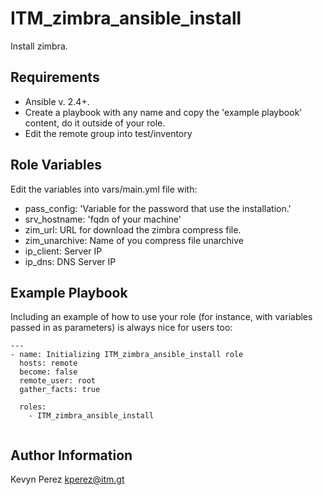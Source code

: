 ITM_zimbra_ansible_install
=========
Install zimbra.

Requirements
------------

- Ansible v. 2.4+.
- Create a playbook with any name and copy the 'example playbook' content, do it outside of your role.
- Edit the remote group into test/inventory



Role Variables
--------------

Edit the variables into vars/main.yml file with:

- pass_config: 'Variable for the password that use the installation.'
- srv_hostname: 'fqdn of your machine'
- zim_url: URL for download the zimbra compress file.
- zim_unarchive: Name of you compress file unarchive
- ip_client: Server IP
- ip_dns: DNS Server IP


Example Playbook
----------------

Including an example of how to use your role (for instance, with variables passed in as parameters) is always nice for users too:
```
---
- name: Initializing ITM_zimbra_ansible_install role
  hosts: remote
  become: false
  remote_user: root
  gather_facts: true

  roles:
    - ITM_zimbra_ansible_install


```

Author Information
------------------

Kevyn Perez kperez@itm.gt
